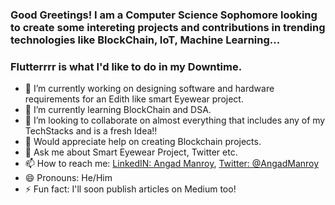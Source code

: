 ### Good Greetings! I am a Computer Science Sophomore looking to create some intereting projects and contributions in trending technologies like BlockChain, IoT, Machine Learning...
### Flutterrrr is what I'd like to do in my Downtime.

- 🔭 I’m currently working on designing software and hardware requirements for an Edith like smart Eyewear project.
- 🌱 I’m currently learning BlockChain and DSA.
- 👯 I’m looking to collaborate on almost everything that includes any of my TechStacks and is a fresh Idea!!
- 🤔 Would appreciate help on creating Blockchain projects.
- 💬 Ask me about Smart Eyewear Project, Twitter etc.
- 📫 How to reach me: [LinkedIN: Angad Manroy](https://www.linkedin.com/in/angad-manroy-25b260200/), [Twitter: @AngadManroy](https://twitter.com/AngadManroy)
- 😄 Pronouns: He/Him
- ⚡ Fun fact: I'll soon publish articles on Medium too!
